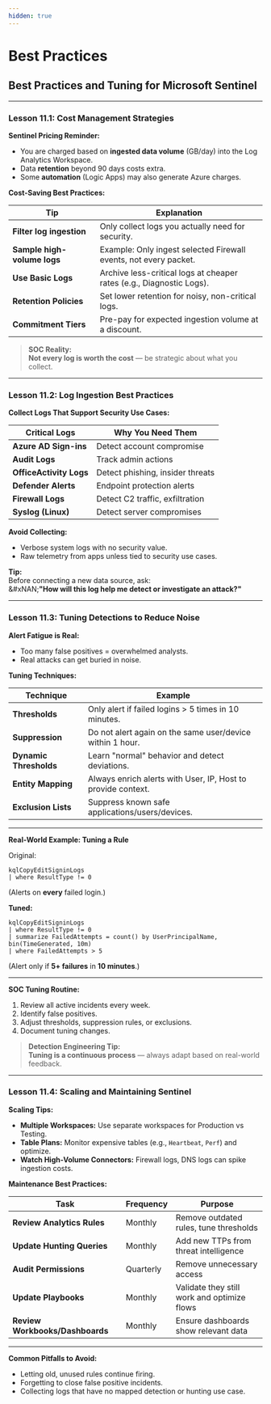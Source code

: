 ```yaml
---
hidden: true
---
```


# Best Practices

## Best Practices and Tuning for Microsoft Sentinel

***

### **Lesson 11.1: Cost Management Strategies**

**Sentinel Pricing Reminder:**

* You are charged based on **ingested data volume** (GB/day) into the Log Analytics Workspace.
* Data **retention** beyond 90 days costs extra.
* Some **automation** (Logic Apps) may also generate Azure charges.

**Cost-Saving Best Practices:**

| Tip                         | Explanation                                                          |
| --------------------------- | -------------------------------------------------------------------- |
| **Filter log ingestion**    | Only collect logs you actually need for security.                    |
| **Sample high-volume logs** | Example: Only ingest selected Firewall events, not every packet.     |
| **Use Basic Logs**          | Archive less-critical logs at cheaper rates (e.g., Diagnostic Logs). |
| **Retention Policies**      | Set lower retention for noisy, non-critical logs.                    |
| **Commitment Tiers**        | Pre-pay for expected ingestion volume at a discount.                 |

> **SOC Reality:**\
> **Not every log is worth the cost** — be strategic about what you collect.

***

### **Lesson 11.2: Log Ingestion Best Practices**

**Collect Logs That Support Security Use Cases:**

| Critical Logs           | Why You Need Them                |
| ----------------------- | -------------------------------- |
| **Azure AD Sign-ins**   | Detect account compromise        |
| **Audit Logs**          | Track admin actions              |
| **OfficeActivity Logs** | Detect phishing, insider threats |
| **Defender Alerts**     | Endpoint protection alerts       |
| **Firewall Logs**       | Detect C2 traffic, exfiltration  |
| **Syslog (Linux)**      | Detect server compromises        |

**Avoid Collecting:**

* Verbose system logs with no security value.
* Raw telemetry from apps unless tied to security use cases.

**Tip:**\
Before connecting a new data source, ask:\
&#xNAN;**"How will this log help me detect or investigate an attack?"**

***

### **Lesson 11.3: Tuning Detections to Reduce Noise**

**Alert Fatigue is Real:**

* Too many false positives = overwhelmed analysts.
* Real attacks can get buried in noise.

**Tuning Techniques:**

| Technique              | Example                                                      |
| ---------------------- | ------------------------------------------------------------ |
| **Thresholds**         | Only alert if failed logins > 5 times in 10 minutes.         |
| **Suppression**        | Do not alert again on the same user/device within 1 hour.    |
| **Dynamic Thresholds** | Learn "normal" behavior and detect deviations.               |
| **Entity Mapping**     | Always enrich alerts with User, IP, Host to provide context. |
| **Exclusion Lists**    | Suppress known safe applications/users/devices.              |

***

**Real-World Example: Tuning a Rule**

Original:

```kql
kqlCopyEditSigninLogs
| where ResultType != 0
```

(Alerts on **every** failed login.)

**Tuned:**

```kql
kqlCopyEditSigninLogs
| where ResultType != 0
| summarize FailedAttempts = count() by UserPrincipalName, bin(TimeGenerated, 10m)
| where FailedAttempts > 5
```

(Alert only if **5+ failures** in **10 minutes**.)

***

**SOC Tuning Routine:**

1. Review all active incidents every week.
2. Identify false positives.
3. Adjust thresholds, suppression rules, or exclusions.
4. Document tuning changes.

> **Detection Engineering Tip:**\
> **Tuning is a continuous process** — always adapt based on real-world feedback.

***

### **Lesson 11.4: Scaling and Maintaining Sentinel**

**Scaling Tips:**

* **Multiple Workspaces:** Use separate workspaces for Production vs Testing.
* **Table Plans:** Monitor expensive tables (e.g., `Heartbeat`, `Perf`) and optimize.
* **Watch High-Volume Connectors:** Firewall logs, DNS logs can spike ingestion costs.

**Maintenance Best Practices:**

| Task                            | Frequency | Purpose                                     |
| ------------------------------- | --------- | ------------------------------------------- |
| **Review Analytics Rules**      | Monthly   | Remove outdated rules, tune thresholds      |
| **Update Hunting Queries**      | Monthly   | Add new TTPs from threat intelligence       |
| **Audit Permissions**           | Quarterly | Remove unnecessary access                   |
| **Update Playbooks**            | Monthly   | Validate they still work and optimize flows |
| **Review Workbooks/Dashboards** | Monthly   | Ensure dashboards show relevant data        |

***

**Common Pitfalls to Avoid:**

* Letting old, unused rules continue firing.
* Forgetting to close false positive incidents.
* Collecting logs that have no mapped detection or hunting use case.
